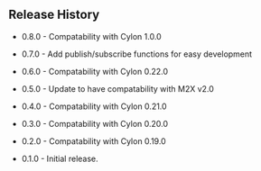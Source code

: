 ## Release History

- 0.8.0 - Compatability with Cylon 1.0.0

- 0.7.0 - Add publish/subscribe functions for easy development

- 0.6.0 - Compatability with Cylon 0.22.0

- 0.5.0 - Update to have compatability with M2X v2.0

- 0.4.0 - Compatability with Cylon 0.21.0

- 0.3.0 - Compatability with Cylon 0.20.0

- 0.2.0 - Compatability with Cylon 0.19.0

- 0.1.0 - Initial release.
